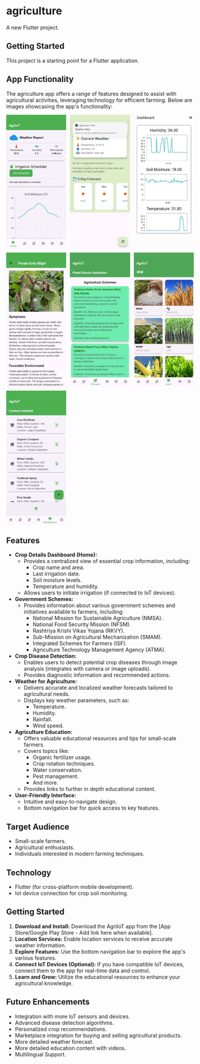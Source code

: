 # agriculture

A new Flutter project.

## Getting Started

This project is a starting point for a Flutter application.

## App Functionality

The agriculture app offers a range of features designed to assist with agricultural activities, leveraging technology for efficient farming. Below are images showcasing the app's functionality:

<div style="display: grid; grid-template-columns: repeat(3, 1fr); gap: 10px;">
  <img src="assets/readme_images/image1.jpg" width="200" />
  <img src="assets/readme_images/image2.jpg" width="200" />
  <img src="assets/readme_images/image3.jpg" width="200" />
  <img src="assets/readme_images/image4.jpg" width="200" />
  <img src="assets/readme_images/image5.jpg" width="200" />
  <img src="assets/readme_images/image6.jpg" width="200" />
  <img src="assets/readme_images/iamge7.jpg" width="200" />
</div>

## Features

* **Crop Details Dashboard (Home):**
    * Provides a centralized view of essential crop information, including:
        * Crop name and area.
        * Last irrigation date.
        * Soil moisture levels.
        * Temperature and humidity.
    * Allows users to initiate irrigation (if connected to IoT devices).
* **Government Schemes:**
    * Provides information about various government schemes and initiatives available to farmers, including:
        * National Mission for Sustainable Agriculture (NMSA).
        * National Food Security Mission (NFSM).
        * Rashtriya Krishi Vikas Yojana (RKVY).
        * Sub-Mission on Agricultural Mechanization (SMAM).
        * Integrated Schemes for Farmers (ISF).
        * Agriculture Technology Management Agency (ATMA).
* **Crop Disease Detection:**
    * Enables users to detect potential crop diseases through image analysis (integrates with camera or image uploads).
    * Provides diagnostic information and recommended actions.
* **Weather for Agriculture:**
    * Delivers accurate and localized weather forecasts tailored to agricultural needs.
    * Displays key weather parameters, such as:
        * Temperature.
        * Humidity.
        * Rainfall.
        * Wind speed.
* **Agriculture Education:**
    * Offers valuable educational resources and tips for small-scale farmers.
    * Covers topics like:
        * Organic fertilizer usage.
        * Crop rotation techniques.
        * Water conservation.
        * Pest management.
        * And more.
    * Provides links to further in depth educational content.
* **User-Friendly Interface:**
    * Intuitive and easy-to-navigate design.
    * Bottom navigation bar for quick access to key features.

## Target Audience

* Small-scale farmers.
* Agricultural enthusiasts.
* Individuals interested in modern farming techniques.

## Technology

* Flutter (for cross-platform mobile development).
* Iot device connection for crop soil monitoring.

## Getting Started

1.  **Download and Install:** Download the AgriIoT app from the [App Store/Google Play Store - Add link here when available].
2.  **Location Services:** Enable location services to receive accurate weather information.
3.  **Explore Features:** Use the bottom navigation bar to explore the app's various features.
4.  **Connect IoT Devices (Optional):** If you have compatible IoT devices, connect them to the app for real-time data and control.
5.  **Learn and Grow:** Utilize the educational resources to enhance your agricultural knowledge.

## Future Enhancements

* Integration with more IoT sensors and devices.
* Advanced disease detection algorithms.
* Personalized crop recommendations.
* Marketplace integration for buying and selling agricultural products.
* More detailed weather forecast.
* More detailed education content with videos.
* Multilingual Support.